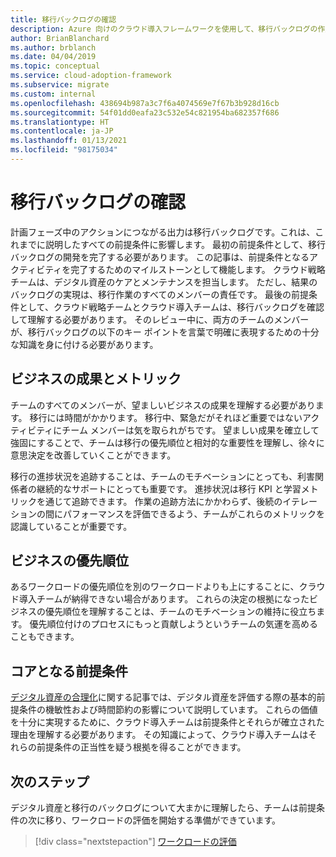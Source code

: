 ```yaml
---
title: 移行バックログの確認
description: Azure 向けのクラウド導入フレームワークを使用して、移行バックログの作成と確認の重要性を理解します。
author: BrianBlanchard
ms.author: brblanch
ms.date: 04/04/2019
ms.topic: conceptual
ms.service: cloud-adoption-framework
ms.subservice: migrate
ms.custom: internal
ms.openlocfilehash: 438694b987a3c7f6a4074569e7f67b3b928d16cb
ms.sourcegitcommit: 54f01dd0eafa23c532e54c821954ba682357f686
ms.translationtype: HT
ms.contentlocale: ja-JP
ms.lasthandoff: 01/13/2021
ms.locfileid: "98175034"
---
```

# <a name="migration-backlog-review"></a>移行バックログの確認

計画フェーズ中のアクションにつながる出力は移行バックログです。これは、これまでに説明したすべての前提条件に影響します。 最初の前提条件として、移行バックログの開発を完了する必要があります。 この記事は、前提条件となるアクティビティを完了するためのマイルストーンとして機能します。 クラウド戦略チームは、デジタル資産のケアとメンテナンスを担当します。 ただし、結果のバックログの実現は、移行作業のすべてのメンバーの責任です。 最後の前提条件として、クラウド戦略チームとクラウド導入チームは、移行バックログを確認して理解する必要があります。 そのレビュー中に、両方のチームのメンバーが、移行バックログの以下のキー ポイントを言葉で明確に表現するための十分な知識を身に付ける必要があります。

## <a name="business-outcomes-and-metrics"></a>ビジネスの成果とメトリック

チームのすべてのメンバーが、望ましいビジネスの成果を理解する必要があります。 移行には時間がかかります。 移行中、緊急だがそれほど重要ではないアクティビティにチーム メンバーは気を取られがちです。 望ましい成果を確立して強固にすることで、チームは移行の優先順位と相対的な重要性を理解し、徐々に意思決定を改善していくことができます。

移行の進捗状況を追跡することは、チームのモチベーションにとっても、利害関係者の継続的なサポートにとっても重要です。 進捗状況は移行 KPI と学習メトリックを通じて追跡できます。 作業の追跡方法にかかわらず、後続のイテレーションの間にパフォーマンスを評価できるよう、チームがこれらのメトリックを認識していることが重要です。

## <a name="business-priorities"></a>ビジネスの優先順位

あるワークロードの優先順位を別のワークロードよりも上にすることに、クラウド導入チームが納得できない場合があります。 これらの決定の根拠になったビジネスの優先順位を理解することは、チームのモチベーションの維持に役立ちます。 優先順位付けのプロセスにもっと貢献しようというチームの気運を高めることもできます。

## <a name="core-assumptions"></a>コアとなる前提条件

[デジタル資産の合理化](../../../digital-estate/rationalize.md)に関する記事では、デジタル資産を評価する際の基本的前提条件の機敏性および時間節約の影響について説明しています。 これらの価値を十分に実現するために、クラウド導入チームは前提条件とそれらが確立された理由を理解する必要があります。 その知識によって、クラウド導入チームはそれらの前提条件の正当性を疑う根拠を得ることができます。

## <a name="next-steps"></a>次のステップ

デジタル資産と移行のバックログについて大まかに理解したら、チームは前提条件の次に移り、ワークロードの評価を開始する準備ができています。

> [!div class="nextstepaction"]
> [ワークロードの評価](../assess/index.md)
